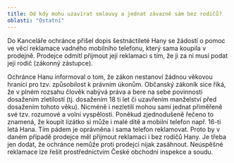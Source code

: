 ```yaml
---
title: Od kdy mohu uzavírat smlouvy a jednat závazně sám bez rodičů?
oblasti: "Ostatní"
---
```


<p>Do Kanceláře ochránce přišel dopis šestnáctileté Hany se žádostí o pomoc ve věci reklamace vadného mobilního telefonu, který sama koupila v prodejně. Prodejce odmítl přijmout její reklamaci s tím, že ji za ni musí podat její rodič (zákonný zástupce). </p><p>Ochránce Hanu informoval o tom, že zákon nestanoví žádnou věkovou hranici pro tzv. způsobilost k právním úkonům. Občanský zákoník sice říká, že v plném rozsahu člověk nabývá práva a bere na sebe povinnosti dosažením zletilostí (tj. dosažením 18 ti let či uzavřením manželství před dosažením tohoto věku). Nicméně i nezletilí mohou sami jednat přiměřeně své tzv. rozumové a volní vyspělosti. Poněkud zjednodušeně řečeno to znamená, že koupit lízátko si může i malé dítě a mobilní telefon např. 16-ti letá Hana. Tím pádem je oprávněna i sama telefon reklamovat. Proto by v daném případě prodejce měl přijmout reklamaci i bez rodičů Hany. Je třeba jen dodat, že ochránce nemůže proti prodejci nijak zasáhnout. Neúspěšné reklamace lze řešit prostřednictvím České obchodní inspekce a soudu.</p></div>
